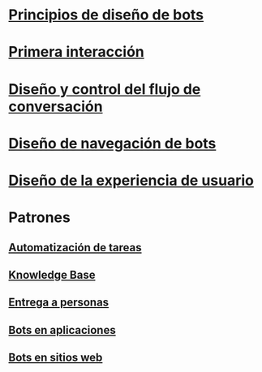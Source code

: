 # [Principios de diseño de bots](../bot-service-design-principles.md)
# [Primera interacción](../bot-service-design-first-interaction.md)
# [Diseño y control del flujo de conversación](../bot-service-design-conversation-flow.md)
# [Diseño de navegación de bots](../bot-service-design-navigation.md)
# [Diseño de la experiencia de usuario](../bot-service-design-user-experience.md)
# Patrones
## [Automatización de tareas](../bot-service-design-pattern-task-automation.md)
## [Knowledge Base](../bot-service-design-pattern-knowledge-base.md)
## [Entrega a personas](../bot-service-design-pattern-handoff-human.md)
## [Bots en aplicaciones](../bot-service-design-pattern-embed-app.md)
## [Bots en sitios web](../bot-service-design-pattern-embed-web-site.md)
